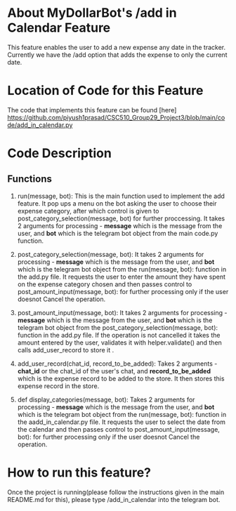 # About MyDollarBot's /add in Calendar Feature 
This feature enables the user to add a new expense any date in the tracker.
Currently we have the /add option that adds the expense to only the current date.


# Location of Code for this Feature
The code that implements this feature can be found [here] https://github.com/piyush1prasad/CSC510_Group29_Project3/blob/main/code/add_in_calendar.py

# Code Description
## Functions

1. run(message, bot):
This is the main function used to implement the add feature. It pop ups a menu on the bot asking the user to choose their expense category, after which control is given to post_category_selection(message, bot) for further proccessing. It takes 2 arguments for processing - **message** which is the message from the user, and **bot** which is the telegram bot object from the main code.py function.

2. post_category_selection(message, bot):
 It takes 2 arguments for processing - **message** which is the message from the user, and **bot** which is the telegram bot object from the run(message, bot): function in the add.py file. It requests the user to enter the amount they have spent on the expense category chosen and then passes control to post_amount_input(message, bot): for further processing only if the user doesnot Cancel the operation.

3. post_amount_input(message, bot):
 It takes 2 arguments for processing - **message** which is the message from the user, and **bot** which is the telegram bot object from the post_category_selection(message, bot): function in the add.py file. If the operation is not cancelled it takes the amount entered by the user, validates it with helper.validate() and then calls add_user_record to store it .

4. add_user_record(chat_id, record_to_be_added):
 Takes 2 arguments - **chat_id** or the chat_id of the user's chat, and **record_to_be_added** which is the expense record to be added to the store. It then stores this expense record in the store.

5. def display_categories(message, bot):
   Takes 2 arguments for processing - **message** which is the message from the user, and **bot** which is the telegram bot object from the run(message, bot): function in the aadd_in_calendar.py file. It requests the user to select the date from the calendar and then passes control to post_amount_input(message, bot): for further processing only if the user doesnot Cancel the operation.
# How to run this feature?
Once the project is running(please follow the instructions given in the main README.md for this), please type /add_in_calendar into the telegram bot.

